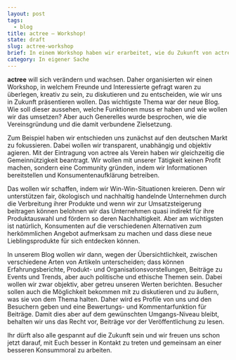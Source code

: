 ```yaml
---
layout: post
tags:
  - blog
title: actree – Workshop!
state: draft
slug: actree-workshop
brief: In einem Workshop haben wir erarbeitet, wie du Zukunft von actree aussehen soll
category: In eigener Sache
---
```


**actree** will sich verändern und wachsen. Daher organisierten wir einen Workshop, in welchem Freunde und Interessierte gefragt waren zu überlegen, kreativ zu sein, zu diskutieren und zu entscheiden, wie wir uns in Zukunft präsentieren wollen.
Das wichtigste Thema war der neue Blog. Wie soll dieser aussehen, welche Funktionen muss er haben und wie wollen wir das umsetzen? Aber auch Generelles wurde besprochen, wie die Vereinsgründung und die damit verbundene Zielsetzung.

Zum Beispiel haben wir entschieden uns zunächst auf den deutschen Markt zu fokussieren. Dabei wollen wir transparent, unabhängig und objektiv agieren. Mit der Eintragung von actree als Verein haben wir gleichzeitig die Gemeinnützigkeit beantragt. Wir wollen mit unserer Tätigkeit keinen Profit machen, sondern eine Community gründen, indem wir Informationen bereitstellen und Konsumentenaufklärung betreiben.

Das wollen wir schaffen, indem wir Win-Win-Situationen kreieren. Denn wir unterstützen fair, ökologisch und nachhaltig handelnde Unternehmen durch die Verbreitung ihrer Produkte und wenn wir zur Umsatzsteigerung beitragen können belohnen wir das Unternehmen quasi indirekt für ihre Produktauswahl und fördern so deren Nachhaltigkeit. Aber am wichtigsten ist natürlich, Konsumenten auf die verschiedenen Alternativen zum herkömmlichen Angebot aufmerksam zu machen und dass diese neue Lieblingsprodukte für sich entdecken können.

In unserem Blog wollen wir dann, wegen der Übersichtlichkeit, zwischen verschiedene Arten von Artikeln unterscheiden; dass können Erfahrungsberichte, Produkt- und Organisationsvorstellungen, Beiträge zu Events und Trends, aber auch politische und ethische Themen sein. Dabei wollen wir zwar objektiv, aber getreu unseren Werten berichten. Besucher sollen auch die Möglichkeit bekommen mit zu diskutieren und zu äußern, was sie von dem Thema halten. Daher wird es Profile von uns und den Besuchern geben und eine Bewertungs- und Kommentarfunktion für Beiträge. Damit dies aber auf dem gewünschten Umgangs-Niveau bleibt, behalten wir uns das Recht vor, Beiträge vor der Veröffentlichung zu lesen.

Ihr dürft also alle gespannt auf die Zukunft sein und wir freuen uns schon jetzt darauf, mit Euch besser in Kontakt zu treten und gemeinsam an einer besseren Konsummoral zu arbeiten.
